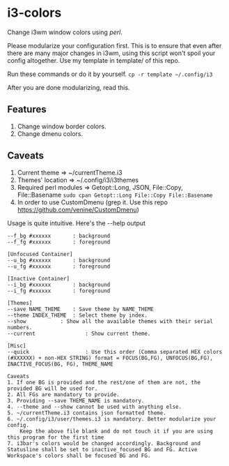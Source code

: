 # i3-colors
Change i3wm window colors using *perl*.  

Please modularize your configuration first. This is to ensure that even after there are many major changes in i3wm, using this script won't spoil your config altogether. Use my template in template/ of this repo. 

Run these commands or do it by yourself.
`cp -r template ~/.config/i3`

After you are done modularizing, read this. 

## Features 
1. Change window border colors. 
2. Change dmenu colors. 

## Caveats
1. Current theme    => ~/currentTheme.i3
2. Themes' location => ~/.config/i3/i3themes
3. Required perl modules => Getopt::Long, JSON, File::Copy, File::Basename 
`sudo cpan Getopt::Long File::Copy File::Basename`
4. In order to use CustomDmenu (grep it. Use this repo https://github.com/venine/CustomDmenu)

Usage is quite intuitive. Here's the --help output

``` [Focused Container]
--f_bg #xxxxxx		 : background
--f_fg #xxxxxx		 : foreground

[Unfocused Container]
--u_bg #xxxxxx		 : background
--u_fg #xxxxxx		 : foreground

[Inactive Container]
--i_bg #xxxxxx		 : background 
--i_fg #xxxxxx		 : foreground

[Themes]
--save NAME_THEME	 : Save theme by NAME_THEME
--theme INDEX_THEME	 : Select theme by index. 
--show			 : Show all the available themes with their serial numbers.
--current                : Show current theme. 

[Misc]
--quick                  : Use this order (Comma separated HEX colors (#XXXXXX) + non-HEX STRING) format = FOCUS(BG,FG), UNFOCUS(BG,FG), INACTIVE_FOCUS(BG, FG), THEME_NAME

Caveats 
1. If one BG is provided and the rest/one of them are not, the provided BG will be used for.
2. All FGs are mandatory to provide.
3. Providing --save THEME_NAME is mandatory.
4. --theme and --show cannot be used with anything else.
5. ~/currentTheme.i3 contains json formatted theme. 
6. ~/.config/i3/user/themes.i3 is mandatory. Better modularize your config.
	Keep the above file blank and do not touch it if you are using this program for the first time
7. i3bar's colors would be changed accordingly. Background and Statusline shall be set to inactive_focused BG and FG. Active Workspace's colors shall be focused BG and FG.
```

